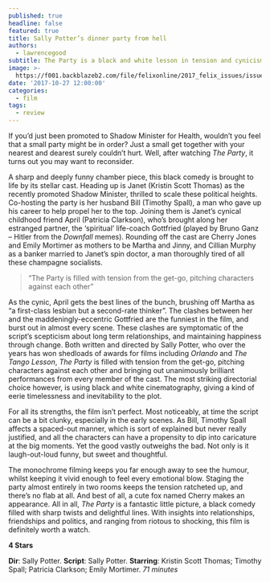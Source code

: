 ```yaml
---
published: true
headline: false
featured: true
title: Sally Potter’s dinner party from hell
authors:
  - lawrencegood
subtitle: The Party is a black and white lesson in tension and cynicism.
image: >-
  https://f001.backblazeb2.com/file/felixonline/2017_felix_issues/issue_1673/1673_film_theparty1.jpg
date: '2017-10-27 12:00:00'
categories:
  - film
tags:
  - review
---
```

If you’d just been promoted to Shadow Minister for Health, wouldn’t you feel that a small party might be in order? Just a small get together with your nearest and dearest surely couldn’t hurt. Well, after watching _The Party_, it turns out you may want to reconsider.

A sharp and deeply funny chamber piece, this black comedy is brought to life by its stellar cast. Heading up is Janet (Kristin Scott Thomas) as the recently promoted Shadow Minister, thrilled to scale these political heights. Co-hosting the party is her husband Bill (Timothy Spall), a man who gave up his career to help propel her to the top. Joining them is Janet’s cynical childhood friend April (Patricia Clarkson), who’s brought along her estranged partner, the ‘spiritual’ life-coach Gottfried (played by Bruno Ganz – Hitler from the _Downfall_ memes). Rounding off the cast are Cherry Jones and Emily Mortimer as mothers to be Martha and Jinny, and Cillian Murphy as a banker married to Janet’s spin doctor, a man thoroughly tired of all these champagne socialists.

> “The Party is filled with tension from the get-go, pitching characters against each other”

As the cynic, April gets the best lines of the bunch, brushing off Martha as “a first-class lesbian but a second-rate thinker”. The clashes between her and the maddeningly-eccentric Gottfried are the funniest in the film, and burst out in almost every scene. These clashes are symptomatic of the script’s scepticism about long term relationships, and maintaining happiness through change. Both written and directed by Sally Potter, who over the years has won shedloads of awards for films including _Orlando_ and _The Tango Lesson_, _The Party_ is filled with tension from the get-go, pitching characters against each other and bringing out unanimously brilliant performances from every member of the cast. The most striking directorial choice however, is using black and white cinematography, giving a kind of eerie timelessness and inevitability to the plot.

For all its strengths, the film isn’t perfect. Most noticeably, at time the script can be a bit clunky, especially in the early scenes. As Bill, Timothy Spall affects a spaced-out manner, which is sort of explained but never really justified, and all the characters can have a propensity to dip into caricature at the big moments. Yet the good vastly outweighs the bad.
Not only is it laugh-out-loud funny, but sweet and thoughtful. 

The monochrome filming keeps you far enough away to see the humour, whilst keeping it vivid enough to feel every emotional blow. Staging the party almost entirely in two rooms keeps the tension ratcheted up, and there’s no flab at all. And best of all, a cute fox named Cherry makes an appearance.
All in all, _The Party_ is a fantastic little picture, a black comedy filled with sharp twists and delightful lines. With insights into relationships, friendships and politics, and ranging from riotous to shocking, this film is definitely worth a watch.

**4 Stars**

**Dir**: Sally Potter. **Script**: Sally Potter. **Starring**: Kristin Scott Thomas; Timothy Spall; Patricia Clarkson; Emily Mortimer. _71 minutes_